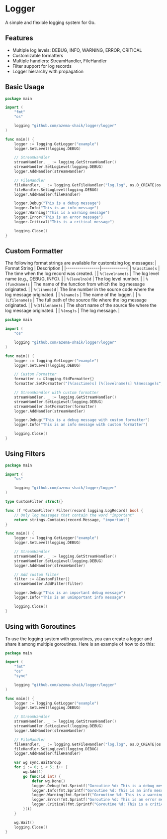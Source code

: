 # Logger

A simple and flexible logging system for Go.

## Features

- Multiple log levels: DEBUG, INFO, WARNING, ERROR, CRITICAL
- Customizable formatters
- Multiple handlers: StreamHandler, FileHandler
- Filter support for log records
- Logger hierarchy with propagation


## Basic Usage

```go
package main

import (
    "fmt"
    "os"

    logging "github.com/azema-shaik/logger/logger"
)

func main() {
    logger := logging.GetLogger("example")
    logger.SetLevel(logging.DEBUG)

    // StreamHandler
    streamHandler, _ := logging.GetStreamHandler()
    streamHandler.SetLogLevel(logging.DEBUG)
    logger.AddHandler(streamHandler)

    // FileHandler
    fileHandler, _ := logging.GetFileHandler("log.log", os.O_CREATE|os.O_APPEND|os.O_WRONLY, 0666)
    fileHandler.SetLogLevel(logging.DEBUG)
    logger.AddHandler(fileHandler)

    logger.Debug("This is a debug message")
    logger.Info("This is an info message")
    logger.Warning("This is a warning message")
    logger.Error("This is an error message")
    logger.Critical("This is a critical message")

    logging.Close()
}
```

## Custom Formatter
The following format strings are available for customizing log messages:
| Format String    | Description |
|-----------------|-------------|
| `%(asctime)s`   | The time when the log record was created. |
| `%(levelname)s` | The log level name (e.g., DEBUG, INFO). |
| `%(levelno)d`   | The log level number. |
| `%(funcName)s`  | The name of the function from which the log message originated. |
| `%(lineno)d`    | The line number in the source code where the log message originated. |
| `%(name)s`      | The name of the logger. |
| `%(Lfilename)s` | The full path of the source file where the log message originated. |
| `%(Sfilename)s` | The short name of the source file where the log message originated. |
| `%(msg)s`       | The log message. |

```go
package main

import (
    "os"

    logging "github.com/azema-shaik/logger/logger"
)

func main() {
    logger := logging.GetLogger("example")
    logger.SetLevel(logging.DEBUG)

    // Custom Formatter
    formatter := &logging.StdFormatter{}
    formatter.SetFormatter("[%(asctime)s] [%(levelname)s] %(message)s", "2006-01-02 15:04:05")

    // StreamHandler with custom formatter
    streamHandler, _ := logging.GetStreamHandler()
    streamHandler.SetLogLevel(logging.DEBUG)
    streamHandler.SetFormatter(formatter)
    logger.AddHandler(streamHandler)

    logger.Debug("This is a debug message with custom formatter")
    logger.Info("This is an info message with custom formatter")

    logging.Close()
}
```

## Using Filters
```go
package main

import (
    "os"

    logging "github.com/azema-shaik/logger/logger"
)

type CustomFilter struct{}

func (f *CustomFilter) Filter(record logging.LogRecord) bool {
    // Only log messages that contain the word "important"
    return strings.Contains(record.Message, "important")
}

func main() {
    logger := logging.GetLogger("example")
    logger.SetLevel(logging.DEBUG)

    // StreamHandler
    streamHandler, _ := logging.GetStreamHandler()
    streamHandler.SetLogLevel(logging.DEBUG)
    logger.AddHandler(streamHandler)

    // Add custom filter
    filter := &CustomFilter{}
    streamHandler.AddFilter(filter)

    logger.Debug("This is an important debug message")
    logger.Info("This is an unimportant info message")

    logging.Close()
}
```


## Using with Goroutines

To use the logging system with goroutines, you can create a logger and share it among multiple goroutines. Here is an example of how to do this:

```go
package main

import (
    "fmt"
    "os"
    "sync"

    logging "github.com/azema-shaik/logger/logger"
)

func main() {
    logger := logging.GetLogger("example")
    logger.SetLevel(logging.DEBUG)

    // StreamHandler
    streamHandler, _ := logging.GetStreamHandler()
    streamHandler.SetLogLevel(logging.DEBUG)
    logger.AddHandler(streamHandler)

    // FileHandler
    fileHandler, _ := logging.GetFileHandler("log.log", os.O_CREATE|os.O_APPEND|os.O_WRONLY, 0666)
    fileHandler.SetLogLevel(logging.DEBUG)
    logger.AddHandler(fileHandler)

    var wg sync.WaitGroup
    for i := 0; i < 5; i++ {
        wg.Add(1)
        go func(id int) {
            defer wg.Done()
            logger.Debug(fmt.Sprintf("Goroutine %d: This is a debug message", id))
            logger.Info(fmt.Sprintf("Goroutine %d: This is an info message", id))
            logger.Warning(fmt.Sprintf("Goroutine %d: This is a warning message", id))
            logger.Error(fmt.Sprintf("Goroutine %d: This is an error message", id))
            logger.Critical(fmt.Sprintf("Goroutine %d: This is a critical message", id))
        }(i)
    }

    wg.Wait()
    logging.Close()
}
```